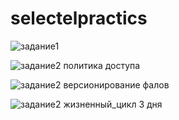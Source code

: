 # selectelpractics
![задание1](https://github.com/user-attachments/assets/03a581b0-4a05-4a2f-8080-f94796a62148)

![задание2 политика доступа](https://github.com/user-attachments/assets/62c184cb-b7ab-49c6-8800-cebfc8ef4f36)

![задание2 версионирование фалов](https://github.com/user-attachments/assets/af2a657b-3def-47fa-b9d0-ddc08791ec5f)

![задание2 жизненный_цикл 3 дня](https://github.com/user-attachments/assets/16fbc0af-a2d5-4d8f-9bc5-036a0b3c6e53)

